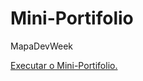 # Mini-Portifolio
MapaDevWeek


<a href="https://ericrdgs.github.io/Mini-Portifolio/"> Executar o Mini-Portifolio.
